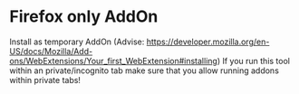 # Firefox only AddOn
Install as temporary AddOn
(Advise: https://developer.mozilla.org/en-US/docs/Mozilla/Add-ons/WebExtensions/Your_first_WebExtension#installing)
If you run this tool within an private/incognito tab make sure that you allow running addons within private tabs!
